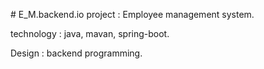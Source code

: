 #   E _ M . b a c k e n d . i o 
 
 project : Employee management system.

technology : java, mavan, spring-boot.

Design : backend programming.
